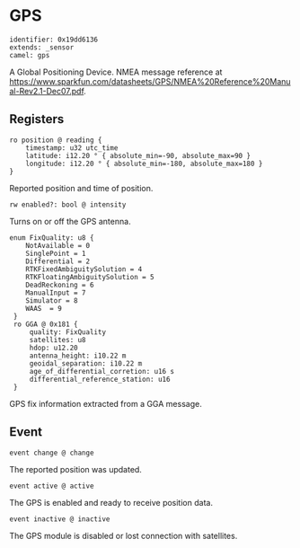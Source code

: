 # GPS

    identifier: 0x19dd6136
    extends: _sensor
    camel: gps

A Global Positioning Device. NMEA message reference at https://www.sparkfun.com/datasheets/GPS/NMEA%20Reference%20Manual-Rev2.1-Dec07.pdf.

## Registers

    ro position @ reading {
        timestamp: u32 utc_time
        latitude: i12.20 ° { absolute_min=-90, absolute_max=90 }
        longitude: i12.20 ° { absolute_min=-180, absolute_max=180 }
    }

Reported position and time of position.

    rw enabled?: bool @ intensity

Turns on or off the GPS antenna.

    enum FixQuality: u8 {
        NotAvailable = 0
        SinglePoint = 1
        Differential = 2
        RTKFixedAmbiguitySolution = 4
        RTKFloatingAmbiguitySolution = 5
        DeadReckoning = 6
        ManualInput = 7
        Simulator = 8
        WAAS  = 9
     }
     ro GGA @ 0x181 {
         quality: FixQuality
         satellites: u8
         hdop: u12.20
         antenna_height: i10.22 m
         geoidal_separation: i10.22 m
         age_of_differential_corretion: u16 s
         differential_reference_station: u16
     }

GPS fix information extracted from a GGA message.

## Event

    event change @ change

The reported position was updated.

    event active @ active

The GPS is enabled and ready to receive position data.

    event inactive @ inactive

The GPS module is disabled or lost connection with satellites.

